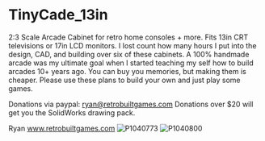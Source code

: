 # TinyCade_13in
2:3 Scale Arcade Cabinet for retro home consoles + more. Fits 13in CRT televisions or 17in LCD monitors.
I lost count how many hours I put into the design, CAD, and building over six of these cabinets. A 100% handmade arcade was my ultimate goal when
I started teaching my self how to build arcades 10+ years ago. You can buy you memories, but making them is cheaper.
Please use these plans to build your own and just play some games.

Donations via paypal: ryan@retrobuiltgames.com
Donations over $20 will get you the SolidWorks drawing pack.


Ryan
www.retrobuiltgames.com
![P1040773](https://user-images.githubusercontent.com/68818321/191872332-4af23a36-8277-43cd-ba6a-ef558d8eaaf4.JPG)
![P1040800](https://user-images.githubusercontent.com/68818321/191872333-f2c9698f-1058-42c5-a20b-a4129b9698a1.JPG)
